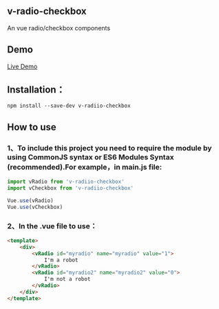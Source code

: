 
## v-radio-checkbox
An vue radio/checkbox components

## Demo
[Live Demo](https://webharry.github.io/vselect/)

## Installation：
```shell
npm install --save-dev v-radiio-checkbox
```

## How to use
### 1、To include this project you need to require the module by using CommonJS syntax or ES6 Modules Syntax (recommended).For example，in main.js file:
```js
import vRadio from 'v-radiio-checkbox'
import vCheckbox from 'v-radiio-checkbox'

Vue.use(vRadio)
Vue.use(vCheckbox)
```

### 2、In the .vue file to use：
```html
<template>
    <div>
        <vRadio id="myradio" name="myradio" value="1">
            I'm a robot
        </vRadio>
        <vRadio id="myradio2" name="myradio2" value="0">
            I'm not a robot
        </vRadio>
    </div>
</template>
```
